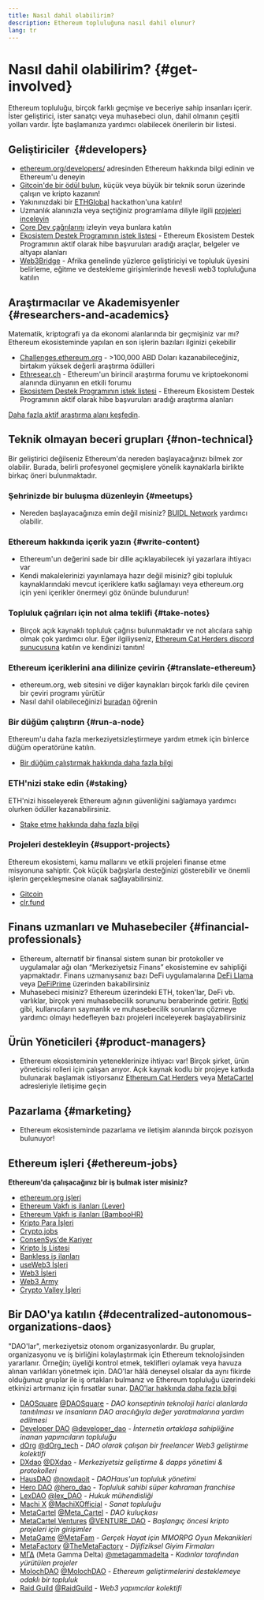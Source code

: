 ```yaml
---
title: Nasıl dahil olabilirim?
description: Ethereum topluluğuna nasıl dahil olunur?
lang: tr
---
```


# Nasıl dahil olabilirim? {#get-involved}

Ethereum topluluğu, birçok farklı geçmişe ve beceriye sahip insanları içerir. İster geliştirici, ister sanatçı veya muhasebeci olun, dahil olmanın çeşitli yolları vardır. İşte başlamanıza yardımcı olabilecek önerilerin bir listesi.

## Geliştiriciler <Emoji text=":computer:" size={1} />‍ {#developers}

- [ethereum.org/developers/](/developers/) adresinden Ethereum hakkında bilgi edinin ve Ethereum'u deneyin
- [Gitcoin'de bir ödül bulun](https://gitcoin.co/), küçük veya büyük bir teknik sorun üzerinde çalışın ve kripto kazanın!
- Yakınınızdaki bir [ETHGlobal](http://ethglobal.co/) hackathon'una katılın!
- Uzmanlık alanınızla veya seçtiğiniz programlama diliyle ilgili [projeleri inceleyin](/developers/docs/programming-languages/)
- [Core Dev çağrılarını](https://www.youtube.com/playlist?list=PLaM7G4Llrb7zfMXCZVEXEABT8OSnd4-7w) izleyin veya bunlara katılın
- [Ekosistem Destek Programının istek listesi](https://esp.ethereum.foundation/wishlist/) - Ethereum Ekosistem Destek Programının aktif olarak hibe başvuruları aradığı araçlar, belgeler ve altyapı alanları
- [Web3Bridge](https://www.web3bridge.com/) - Afrika genelinde yüzlerce geliştiriciyi ve topluluk üyesini belirleme, eğitme ve destekleme girişimlerinde hevesli web3 topluluğuna katılın

## Araştırmacılar ve Akademisyenler <Emoji text=":mag:" size={1} /> {#researchers-and-academics}

Matematik, kriptografi ya da ekonomi alanlarında bir geçmişiniz var mı? Ethereum ekosisteminde yapılan en son işlerin bazıları ilginizi çekebilir

- [Challenges.ethereum.org](https://challenges.ethereum.org/) - >100,000 ABD Doları kazanabileceğiniz, birtakım yüksek değerli araştırma ödülleri
- [Ethresear.ch](https://ethresear.ch) - Ethereum'un birincil araştırma forumu ve kriptoekonomi alanında dünyanın en etkili forumu
- [Ekosistem Destek Programının istek listesi](https://esp.ethereum.foundation/wishlist/) - Ethereum Ekosistem Destek Programının aktif olarak hibe başvuruları aradığı araştırma alanları

[Daha fazla aktif araştırma alanı keşfedin](/community/research/).

## Teknik olmayan beceri grupları <Emoji text=":briefcase:" size={1} /> {#non-technical}

Bir geliştirici değilseniz Ethereum'da nereden başlayacağınızı bilmek zor olabilir. Burada, belirli profesyonel geçmişlere yönelik kaynaklarla birlikte birkaç öneri bulunmaktadır.

### Şehrinizde bir buluşma düzenleyin {#meetups}

- Nereden başlayacağınıza emin değil misiniz? [BUIDL Network](https://consensys.net/developers/buidlnetwork/) yardımcı olabilir.

### Ethereum hakkında içerik yazın {#write-content}

- Ethereum'un değerini sade bir dille açıklayabilecek iyi yazarlara ihtiyacı var
- Kendi makalelerinizi yayınlamaya hazır değil misiniz? gibi topluluk kaynaklarındaki mevcut içeriklere katkı sağlamayı veya ethereum.org için yeni içerikler önermeyi göz önünde bulundurun!

### Topluluk çağrıları için not alma teklifi {#take-notes}

- Birçok açık kaynaklı topluluk çağrısı bulunmaktadır ve not alıcılara sahip olmak çok yardımcı olur. Eğer ilgiliyseniz, [Ethereum Cat Herders discord sunucusuna](https://discord.com/invite/Nz6rtfJ8Cu) katılın ve kendinizi tanıtın!

### Ethereum içeriklerini ana dilinize çevirin {#translate-ethereum}

- ethereum.org, web sitesini ve diğer kaynakları birçok farklı dile çeviren bir çeviri programı yürütür
- Nasıl dahil olabileceğinizi [buradan](/contributing/translation-program) öğrenin

### Bir düğüm çalıştırın {#run-a-node}

Ethereum'u daha fazla merkeziyetsizleştirmeye yardım etmek için binlerce düğüm operatörüne katılın.

- [Bir düğüm çalıştırmak hakkında daha fazla bilgi](/developers/docs/nodes-and-clients/run-a-node/)

### ETH'nizi stake edin {#staking}

ETH'nizi hisseleyerek Ethereum ağının güvenliğini sağlamaya yardımcı olurken ödüller kazanabilirsiniz.

- [Stake etme hakkında daha fazla bilgi](/staking/)

### Projeleri destekleyin {#support-projects}

Ethereum ekosistemi, kamu mallarını ve etkili projeleri finanse etme misyonuna sahiptir. Çok küçük bağışlarla desteğinizi gösterebilir ve önemli işlerin gerçekleşmesine olanak sağlayabilirsiniz.

- [Gitcoin](https://gitcoin.co/fund)
- [clr.fund](https://clr.fund/#/about)

## Finans uzmanları ve Muhasebeciler <Emoji text=":chart_with_upwards_trend:" size={1} /> {#financial-professionals}

- Ethereum, alternatif bir finansal sistem sunan bir protokoller ve uygulamalar ağı olan “Merkeziyetsiz Finans” ekosistemine ev sahipliği yapmaktadır. Finans uzmanıysanız bazı DeFi uygulamalarına [DeFi Llama](https://defillama.com/) veya [DeFiPrime](https://defiprime.com) üzerinden bakabilirsiniz
- Muhasebeci misiniz? Ethereum üzerindeki ETH, token'lar, DeFi vb. varlıklar, birçok yeni muhasebecilik sorununu beraberinde getirir. [Rotki](https://rotki.com/) gibi, kullanıcıların saymanlık ve muhasebecilik sorunlarını çözmeye yardımcı olmayı hedefleyen bazı projeleri inceleyerek başlayabilirsiniz

## Ürün Yöneticileri <Emoji text=":fountain_pen:" size={1} /> {#product-managers}

- Ethereum ekosisteminin yeteneklerinize ihtiyacı var! Birçok şirket, ürün yöneticisi rolleri için çalışan arıyor. Açık kaynak kodlu bir projeye katkıda bulunarak başlamak istiyorsanız [Ethereum Cat Herders](https://discord.com/invite/Nz6rtfJ8Cu) veya [MetaCartel](https://www.metacartel.org/) adresleriyle iletişime geçin

## Pazarlama <Emoji text=":megaphone:" size={1} /> {#marketing}

- Ethereum ekosisteminde pazarlama ve iletişim alanında birçok pozisyon bulunuyor!

## Ethereum işleri {#ethereum-jobs}

**Ethereum'da çalışacağınız bir iş bulmak ister misiniz?**

- [ethereum.org işleri](/about/#open-jobs)
- [Ethereum Vakfı iş ilanları (Lever)](https://jobs.lever.co/ethereumfoundation)
- [Ethereum Vakfı iş ilanları (BambooHR)](https://ethereum.bamboohr.com/jobs/)
- [Kripto Para İşleri](https://cryptocurrencyjobs.co/ethereum/)
- [Crypto.jobs](https://crypto.jobs/)
- [ConsenSys'de Kariyer](https://consensys.net/careers/)
- [Kripto İş Listesi](https://cryptojobslist.com/ethereum-jobs)
- [Bankless iş ilanları](https://pallet.xyz/list/bankless/jobs)
- [useWeb3 İşleri](https://www.useweb3.xyz/jobs)
- [Web3 İşleri](https://web3.career)
- [Web3 Army](https://web3army.xyz/)
- [Crypto Valley İşleri](https://cryptovalley.jobs/)

## Bir DAO'ya katılın {#decentralized-autonomous-organizations-daos}

"DAO'lar", merkeziyetsiz otonom organizasyonlardır. Bu gruplar, organizasyonu ve iş birliğini kolaylaştırmak için Ethereum teknolojisinden yararlanır. Örneğin; üyeliği kontrol etmek, teklifleri oylamak veya havuza alınan varlıkları yönetmek için. DAO'lar hâlâ deneysel olsalar da aynı fikirde olduğunuz gruplar ile iş ortakları bulmanız ve Ethereum topluluğu üzerindeki etkinizi artırmanız için fırsatlar sunar. [DAO'lar hakkında daha fazla bilgi](/dao/)

- [DAOSquare](https://www.daosquare.io) [@DAOSquare](https://twitter.com/DAOSquare) - _DAO konseptinin teknoloji harici alanlarda tanıtılması ve insanların DAO aracılığıyla değer yaratmalarına yardım edilmesi_
- [Developer DAO](https://www.developerdao.com/) [@developer_dao](https://twitter.com/developer_dao) - _İnternetin ortaklaşa sahipliğine inanan yapımcıların topluluğu_
- [dOrg](https://dOrg.tech) [@dOrg_tech](https://twitter.com/dOrg_tech) - _DAO olarak çalışan bir freelancer Web3 geliştirme kolektifi_
- [DXdao](https://DXdao.eth.link/) [@DXdao](https://twitter.com/DXdao_) - _Merkeziyetsiz geliştirme & dapps yöneti̇mi̇ & protokolleri_
- [HausDAO](https://daohaus.club) [@nowdaoit](https://twitter.com/nowdaoit) - _DAOHaus'un topluluk yönetimi_
- [Hero DAO](https://herodao.org/) [@hero_dao](https://twitter.com/hero_dao) - _Topluluk sahibi süper kahraman franchise_
- [LexDAO](https://lexdao.coop) [@lex_DAO](https://twitter.com/lex_DAO) - _Hukuk mühendisliği_
- [Machi X](https://machix.com) [@MachiXOfficial](https://twitter.com/MachiXOfficial) - _Sanat topluluğu_
- [MetaCartel](https://metacartel.org) [@Meta_Cartel](https://twitter.com/Meta_Cartel) - _DAO kuluçkası_
- [MetaCartel Ventures](https://metacartel.xyz) [@VENTURE_DAO](https://twitter.com/VENTURE_DAO) - _Başlangıç öncesi kripto projeleri için girişimler_
- [MetaGame](https://metagame.wtf) [@MetaFam](https://twitter.com/MetaFam) - _Gerçek Hayat için MMORPG Oyun Mekanikleri_
- [MetaFactory](https://metafactory.ai) [@TheMetaFactory](https://twitter.com/TheMetaFactory) - _Dijifiziksel Giyim Firmaları_
- [ΜΓΔ](https://metagammadelta.com/) (Meta Gamma Delta) [@metagammadelta](https://twitter.com/metagammadelta) - _Kadınlar tarafından yürütülen projeler_
- [MolochDAO](https://molochdao.com) [@MolochDAO](https://twitter.com/MolochDAO) - _Ethereum geliştirmelerini desteklemeye odaklı bir topluluk_
- [Raid Guild](https://raidguild.org) [@RaidGuild](https://twitter.com/RaidGuild) - _Web3 yapımcılar kolektifi_
